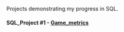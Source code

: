 Projects demonstrating my progress in SQL.

#### **SQL_Project #1** - [Game_metrics](https://github.com/vlad-honcharenko/Data_Analyst_Portfolio/tree/main/SQL_Projects/Game_Analysis)
